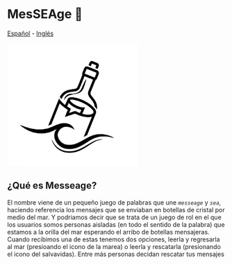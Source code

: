 
# MesSEAge 🐚

[Español](README(ES).md) - [Inglés](README.md)

<img src="/static/imgs/2.png" alt="drawing" width="300"/>

## ¿Qué es Messeage?
El nombre viene de un pequeño juego de palabras que une *`messeage`* y *`sea`*, haciendo referencia los mensajes que se enviaban en botellas de cristal por medio del mar. Y podriamos decir que se trata de un juego de rol en el que los usuarios somos personas aisladas (en todo el sentido de la palabra) que estamos a la orilla del mar esperando el arribo de botellas mensajeras. Cuando recibimos una de estas tenemos dos opciones, leerla y regresarla al mar (presioando el icono de la marea) o leerla y rescatarla (presionando el icono del salvavidas). Entre más personas decidan rescatar tus mensajes 
